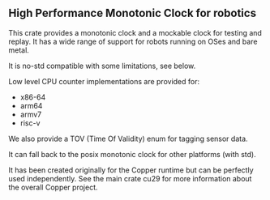 ## High Performance Monotonic Clock for robotics

This crate provides a monotonic clock and a mockable clock for testing and replay.
It has a wide range of support for robots running on OSes and bare metal.

It is no-std compatible with some limitations, see below.

Low level CPU counter implementations are provided for:

- x86-64
- arm64
- armv7
- risc-v

We also provide a TOV (Time Of Validity) enum for tagging sensor data.

It can fall back to the posix monotonic clock for other platforms (with std).

It has been created originally for the Copper runtime but can be perfectly used independently.
See the main crate cu29 for more information about the overall Copper project.
